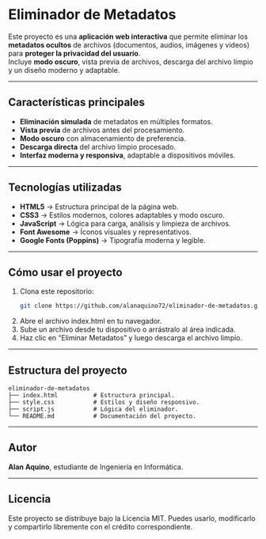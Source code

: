# Eliminador de Metadatos

Este proyecto es una **aplicación web interactiva** que permite eliminar los **metadatos ocultos** de archivos (documentos, audios, imágenes y videos) para **proteger la privacidad del usuario**.  
Incluye **modo oscuro**, vista previa de archivos, descarga del archivo limpio y un diseño moderno y adaptable.

---

## Características principales

- **Eliminación simulada** de metadatos en múltiples formatos.  
- **Vista previa** de archivos antes del procesamiento.  
- **Modo oscuro** con almacenamiento de preferencia.  
- **Descarga directa** del archivo limpio procesado.  
- **Interfaz moderna y responsiva**, adaptable a dispositivos móviles.

---

## Tecnologías utilizadas

- **HTML5** → Estructura principal de la página web.  
- **CSS3** → Estilos modernos, colores adaptables y modo oscuro.  
- **JavaScript** → Lógica para carga, análisis y limpieza de archivos.  
- **Font Awesome** → Íconos visuales y representativos.  
- **Google Fonts (Poppins)** → Tipografía moderna y legible.

---

## Cómo usar el proyecto

1. Clona este repositorio:
   ```bash
   git clone https://github.com/alanaquino72/eliminador-de-metadatos.git
   ```
2. Abre el archivo index.html en tu navegador.
3. Sube un archivo desde tu dispositivo o arrástralo al área indicada.
4. Haz clic en “Eliminar Metadatos” y luego descarga el archivo limpio.

---

## Estructura del proyecto

```
eliminador-de-metadatos
├── index.html          # Estructura principal.
├── style.css           # Estilos y diseño responsivo.
├── script.js           # Lógica del eliminador.
└── README.md           # Documentación del proyecto.
```

---

## Autor

**Alan Aquino**, estudiante de Ingeniería en Informática.

---

## Licencia

Este proyecto se distribuye bajo la Licencia MIT.
Puedes usarlo, modificarlo y compartirlo libremente con el crédito correspondiente.
